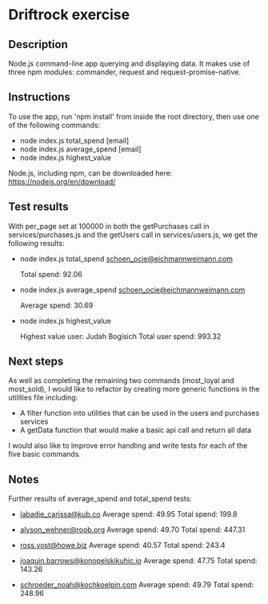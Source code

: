 # Driftrock exercise

## Description
Node.js command-line app querying and displaying data. It makes use of three npm modules: commander, request and request-promise-native.

## Instructions
To use the app, run 'npm install' from inside the root directory, then use one of the following commands:

  * node index.js total_spend [email]
  * node index.js average_spend [email]
  * node index.js highest_value

Node.js, including npm, can be downloaded here: https://nodejs.org/en/download/

## Test results
With per_page set at 100000 in both the getPurchases call in services/purchases.js and the getUsers call in services/users.js, we get the following results:

  * node index.js total_spend schoen_ocie@eichmannweimann.com

      Total spend: 92.06

  * node index.js average_spend schoen_ocie@eichmannweimann.com

      Average spend: 30.69

  * node index.js highest_value

      Highest value user: Judah Bogisich
      Total user spend: 993.32

## Next steps
As well as completing the remaining two commands (most_loyal and most_sold), I would like to refactor by creating more generic functions in the utilities file including:

  * A filter function into utilities that can be used in the users and purchases services
  * A getData function that would make a basic api call and return all data

I would also like to improve error handling and write tests for each of the five basic commands.

## Notes
Further results of average_spend and total_spend tests:

  * labadie_carissa@kub.co
    Average spend: 49.95
    Total spend: 199.8

  * alyson_wehner@roob.org
    Average spend: 49.70
    Total spend: 447.31

  * ross.yost@howe.biz
    Average spend: 40.57
    Total spend: 243.4

  * joaquin.barrows@konopelskikuhic.io
    Average spend: 47.75
    Total spend: 143.26

  * schroeder_noah@kochkoelpin.com
    Average spend: 49.79
    Total spend: 248.96